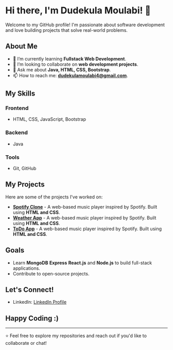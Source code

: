 # Hi there, I'm Dudekula Moulabi! 👋

Welcome to my GitHub profile! I'm passionate about software development and love building projects that solve real-world problems.

## About Me
- 🌱 I’m currently learning **Fullstack Web Development**.
- 👯 I’m looking to collaborate on **web development projects**.
- 💬 Ask me about **Java, HTML, CSS, Bootstrap**.
- 📫 How to reach me: **dudekulamoulabi4@gmail.com**.

## My Skills
### Frontend
- HTML, CSS, JavaScript, Bootstrap

### Backend
- Java

### Tools
- Git, GitHub

## My Projects
Here are some of the projects I've worked on:
- **[Spotify Clone](https://github.com/moulabidudekula/spotify-clone)** - A web-based music player inspired by Spotify. Built using **HTML and CSS**.
- **[Weather App](https://github.com/moulabidudekula/Weather_APP)** - A web-based music player inspired by Spotify. Built using **HTML and CSS**.
- **[ToDo App](https://github.com/moulabidudekula/ToDO_APP)** - A web-based music player inspired by Spotify. Built using **HTML and CSS**.

## Goals
- Learn **MongoDB** **Express** **React.js**  and **Node.js** to build full-stack applications.
- Contribute to open-source projects.

## Let's Connect!
- LinkedIn: [LinkedIn Profile](https://www.linkedin.com/in/dudekula-moulabi-0ab757258/)
 ## Happy Coding :)
---

⭐️ Feel free to explore my repositories and reach out if you'd like to collaborate or chat!
